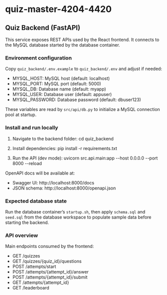 # quiz-master-4204-4420

## Quiz Backend (FastAPI)

This service exposes REST APIs used by the React frontend. It connects to the MySQL database started by the database container.

### Environment configuration

Copy `quiz_backend/.env.example` to `quiz_backend/.env` and adjust if needed:

- MYSQL_HOST: MySQL host (default: localhost)
- MYSQL_PORT: MySQL port (default: 5000)
- MYSQL_DB: Database name (default: myapp)
- MYSQL_USER: Database user (default: appuser)
- MYSQL_PASSWORD: Database password (default: dbuser123)

These variables are read by `src/api/db.py` to initialize a MySQL connection pool at startup.

### Install and run locally

1) Navigate to the backend folder:
   cd quiz_backend

2) Install dependencies:
   pip install -r requirements.txt

3) Run the API (dev mode):
   uvicorn src.api.main:app --host 0.0.0.0 --port 8000 --reload

OpenAPI docs will be available at:
- Swagger UI: http://localhost:8000/docs
- JSON schema: http://localhost:8000/openapi.json

### Expected database state

Run the database container’s `startup.sh`, then apply `schema.sql` and `seed.sql` from the database workspace to populate sample data before starting the backend.

### API overview

Main endpoints consumed by the frontend:
- GET /quizzes
- GET /quizzes/{quiz_id}/questions
- POST /attempts/start
- POST /attempts/{attempt_id}/answer
- POST /attempts/{attempt_id}/submit
- GET /attempts/{attempt_id}
- GET /leaderboard